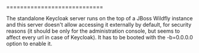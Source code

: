 ============================

The standalone Keycloak server runs on the top of a JBoss Wildfly instance and this server doesn't allow accessing it externally by default, for security reasons (it should be only for the administration console, but seems to affect every url in case of Keycloak). It has to be booted with the -b=0.0.0.0 option to enable it.

